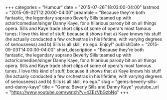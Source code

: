 +++
categories = "Humour"
date = "2015-07-26T18:03:00-04:00"
lastmod = "2015-09-02T12:20:00-04:00"
preamble = "Because they're both fantastic, the legendary soprano Beverly Sills teamed up with actor/comedian/singer Danny Kaye, for a hilarious parody bit on all things opera. Sills and Kaye trade short clips of some of opera's most famous tunes. I love this kind of stuff, because it shows that a) Kaye knows his stuff (he actually conducted a few orchestras in his lifetime, with varying degrees of seriousness) and b) Sills is all skill, no ego. Enjoy!"
publishDate = "2015-09-03T14:00:00-04:00"
short_description = "Because they&#039;re both fantastic, the legendary soprano Beverly Sills teamed up with actor/comedian/singer Danny Kaye, for a hilarious parody bit on all things opera. Sills and Kaye trade short clips of some of opera&#039;s most famous tunes. I love this kind of stuff, because it shows that a) Kaye knows his stuff (he actually conducted a few orchestras in his lifetime, with varying degrees of seriousness) and b) Sills is all skill, no ego."
slug = "gems-beverly-sills-and-danny-kaye"
title = "Gems: Beverly Sills and Danny Kaye"
youtube_url = "https://www.youtube.com/watch?v=4ZEzVbGzbNg"
+++


